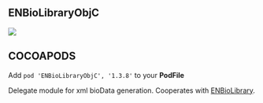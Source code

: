 ## ENBioLibraryObjC

![](https://badgen.net/badge/stable/1.3.8/blue)

## COCOAPODS

Add `pod 'ENBioLibraryObjC', '1.3.8'` to your **PodFile**

Delegate module for xml bioData generation. Cooperates with [ENBioLibrary](../ENBioLibrary/README.md).
